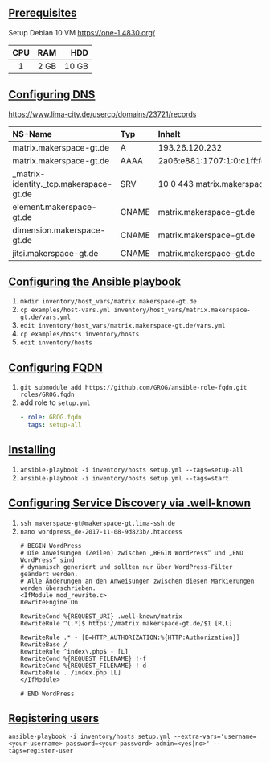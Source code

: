 
## [Prerequisites](docs/prerequisites.md)

Setup Debian 10 VM https://one-1.4830.org/

|  CPU  |  RAM |   HDD |
| :---: | ---: | ----: |
|   1   | 2 GB | 10 GB |

## [Configuring DNS](docs/configuring-dns.md)

https://www.lima-city.de/usercp/domains/23721/records

| NS-Name                                | Typ   | Inhalt                            | Priority | TTL  |
| :------------------------------------- | :---- | :-------------------------------- | :------- | :--- |
| matrix.makerspace-gt.de                | A     | 193.26.120.232                    | 0        | 3600 |
| matrix.makerspace-gt.de                | AAAA  | 2a06:e881:1707:1:0:c1ff:fe1a:78e8 | 0        | 3600 |
| _matrix-identity._tcp.makerspace-gt.de | SRV   | 10 0 443 matrix.makerspace-gt.de  | 0        | 3600 |
| element.makerspace-gt.de               | CNAME | matrix.makerspace-gt.de           | 0        | 3600 |
| dimension.makerspace-gt.de             | CNAME | matrix.makerspace-gt.de           | 0        | 3600 |
| jitsi.makerspace-gt.de                 | CNAME | matrix.makerspace-gt.de           | 0        | 3600 |


## [Configuring the Ansible playbook](docs/configuring-playbook.md)

1. `mkdir inventory/host_vars/matrix.makerspace-gt.de`
2. `cp examples/host-vars.yml inventory/host_vars/matrix.makerspace-gt.de/vars.yml`
3. `edit inventory/host_vars/matrix.makerspace-gt.de/vars.yml`
4. `cp examples/hosts inventory/hosts`
5. `edit inventory/hosts`

## [Configuring FQDN](roles/GROG.fqdn/README.md)

1. `git submodule add https://github.com/GROG/ansible-role-fqdn.git roles/GROG.fqdn`
2. add role to `setup.yml`
   ```yaml
   - role: GROG.fqdn
     tags: setup-all
   ```

## [Installing](docs/installing.md)

1. `ansible-playbook -i inventory/hosts setup.yml --tags=setup-all`
2. `ansible-playbook -i inventory/hosts setup.yml --tags=start`

## [Configuring Service Discovery via .well-known](docs/configuring-well-known.md)

1. `ssh makerspace-gt@makerspace-gt.lima-ssh.de`
2. `nano wordpress_de-2017-11-08-9d823b/.htaccess`
   ```
   # BEGIN WordPress
   # Die Anweisungen (Zeilen) zwischen „BEGIN WordPress“ und „END WordPress“ sind
   # dynamisch generiert und sollten nur über WordPress-Filter geändert werden.
   # Alle Änderungen an den Anweisungen zwischen diesen Markierungen werden überschrieben.
   <IfModule mod_rewrite.c>
   RewriteEngine On

   RewriteCond %{REQUEST_URI} .well-known/matrix
   RewriteRule ^(.*)$ https://matrix.makerspace-gt.de/$1 [R,L]

   RewriteRule .* - [E=HTTP_AUTHORIZATION:%{HTTP:Authorization}]
   RewriteBase /
   RewriteRule ^index\.php$ - [L]
   RewriteCond %{REQUEST_FILENAME} !-f
   RewriteCond %{REQUEST_FILENAME} !-d
   RewriteRule . /index.php [L]
   </IfModule>

   # END WordPress
   ```

## [Registering users](docs/registering-users.md)

`ansible-playbook -i inventory/hosts setup.yml --extra-vars='username=<your-username> password=<your-password> admin=<yes|no>' --tags=register-user`